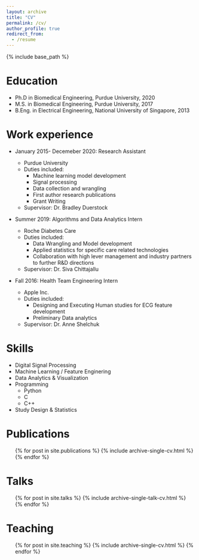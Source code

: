 ```yaml
---
layout: archive
title: "CV"
permalink: /cv/
author_profile: true
redirect_from:
  - /resume
---
```


{% include base_path %}

Education
======

* Ph.D in Biomedical Engineering, Purdue University, 2020 
* M.S. in Biomedical Engineering, Purdue University, 2017
* B.Eng. in Electrical Engineering, National University of Singapore, 2013

Work experience
======
* January 2015- Decemeber 2020: Research Assistant
  * Purdue University
  * Duties included: 
    - Machine learning model development
    - Signal processing 
    - Data collection and wrangling
    - First author research publications 
    - Grant Writing
  * Supervisor: Dr. Bradley Duerstock

* Summer 2019: Algorithms and Data Analytics Intern 
  * Roche Diabetes Care
  * Duties included: 
    - Data Wrangling and Model development 
    - Applied statistics for specific care related technologies 
    - Collaboration with high lever management and industry partners to further R&D directions
  * Supervisor: Dr. Siva Chittajallu
  
  
* Fall 2016: Health Team Engineering Intern 
  * Apple Inc. 
  * Duties included: 
    - Designing and Executing Human studies for ECG feature development 
    - Preliminary Data analytics 
  * Supervisor: Dr. Anne Shelchuk
  
Skills
======
* Digital Signal Processing
* Machine Learning / Feature Enginering 
* Data Analytics & Visualization 
* Programming
  * Python
  * C 
  * C++
* Study Design & Statistics

Publications
======
  <ul>{% for post in site.publications %}
    {% include archive-single-cv.html %}
  {% endfor %}</ul>
  
Talks
======
  <ul>{% for post in site.talks %}
    {% include archive-single-talk-cv.html %}
  {% endfor %}</ul>
  
Teaching
======
  <ul>{% for post in site.teaching %}
    {% include archive-single-cv.html %}
  {% endfor %}</ul>

